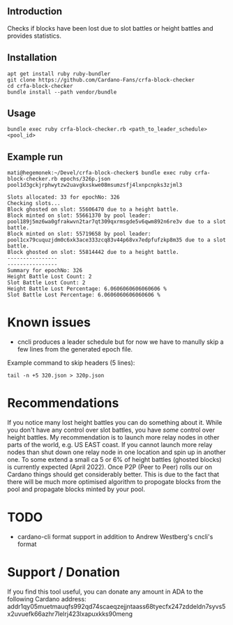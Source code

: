 ## Introduction

Checks if blocks have been lost due to slot battles or height battles and provides statistics.

## Installation
```
apt get install ruby ruby-bundler
git clone https://github.com/Cardano-Fans/crfa-block-checker
cd crfa-block-checker
bundle install --path vendor/bundle
```

## Usage
```
bundle exec ruby crfa-block-checker.rb <path_to_leader_schedule> <pool_id>
```

## Example run
```
mati@hegemonek:~/Devel/crfa-block-checker$ bundle exec ruby crfa-block-checker.rb epochs/326p.json pool1d3gckjrphwytzw2uavgkxskwe08msumzsfj4lxnpcnpks3zjml3

Slots allocated: 33 for epochNo: 326
Checking slots...
Block ghosted on slot: 55606470 due to a height battle.
Block minted on slot: 55661370 by pool leader: pool189j5mz6wa0gfrakwvn2tar7qt309qxrmsgde5v6qwm892n6re3v due to a slot battle.
Block minted on slot: 55719658 by pool leader: pool1cx79cuquzjdm0c6xk3ace333zcq83v44p68vx7edpfufzkp8m35 due to a slot battle.
Block ghosted on slot: 55814442 due to a height battle.
----------------
----------------
Summary for epochNo: 326
Height Battle Lost Count: 2
Slot Battle Lost Count: 2
Height Battle Lost Percentage: 6.0606060606060606 %
Slot Battle Lost Percentage: 6.0606060606060606 %
```

# Known issues
- cncli produces a leader schedule but for now we have to manully skip a few lines from the generated epoch file.

Example command to skip headers (5 lines):
```
tail -n +5 320.json > 320p.json
```

# Recommendations
If you notice many lost height battles you can do something about it. While you don't have any control over slot battles, you have *some* control over height battles. My recommendation is to launch more relay nodes in other parts of the world, e.g. US EAST coast. If you cannot launch more relay nodes than shut down one relay node in one location and spin up in another one.
To some extend a small ca 5 or 6% of height battles (ghosted blocks) is currently expected (April 2022). Once P2P (Peer to Peer) rolls our on Cardano things should get considerably better. This is due to the fact that there will be much more optimised algorithm to propogate blocks from the pool and propagate blocks minted by your pool.

# TODO
- cardano-cli format support in addition to Andrew Westberg's cncli's format

# Support / Donation
If you find this tool useful, you can donate any amount in ADA to the following Cardano address:
addr1qy05muetmauqfs992qd74scaeqzejjntaass68tyecfx247zddeldn7syvs5x2uvuefk66azhr7lelrj423lxapuxkks90meng
